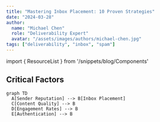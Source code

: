 ```yaml
---
title: "Mastering Inbox Placement: 10 Proven Strategies"
date: "2024-03-28"
author: 
  name: "Michael Chen"
  role: "Deliverability Expert"
  avatar: "/assets/images/authors/michael-chen.jpg"
tags: ["deliverability", "inbox", "spam"]
---
```


import { ResourceList } from '/snippets/blog/Components'

## Critical Factors

```mermaid
graph TD
  A[Sender Reputation] --> B[Inbox Placement]
  C[Content Quality] --> B
  D[Engagement Rates] --> B
  E[Authentication] --> B



